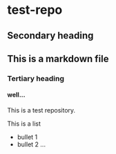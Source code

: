 # test-repo
## Secondary heading
## This is a markdown file
### Tertiary heading
#### well...

This is a test repository.  

This is a list
* bullet 1
* bullet 2
...  



